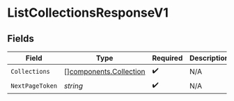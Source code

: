 # ListCollectionsResponseV1


## Fields

| Field                                                            | Type                                                             | Required                                                         | Description                                                      |
| ---------------------------------------------------------------- | ---------------------------------------------------------------- | ---------------------------------------------------------------- | ---------------------------------------------------------------- |
| `Collections`                                                    | [][components.Collection](../../models/components/collection.md) | :heavy_check_mark:                                               | N/A                                                              |
| `NextPageToken`                                                  | *string*                                                         | :heavy_check_mark:                                               | N/A                                                              |